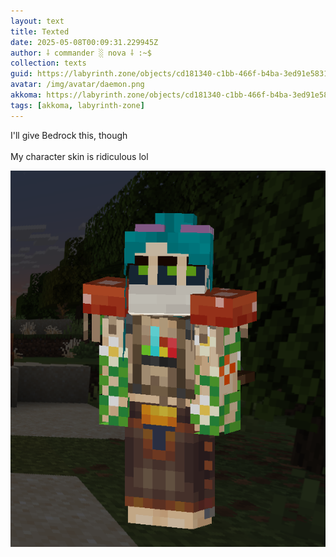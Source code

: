 ```yaml
---
layout: text
title: Texted
date: 2025-05-08T00:09:31.229945Z
author: ⸸ commander ░ nova ⸸ :~$
collection: texts
guid: https://labyrinth.zone/objects/cd181340-c1bb-466f-b4ba-3ed91e583175
avatar: /img/avatar/daemon.png
akkoma: https://labyrinth.zone/objects/cd181340-c1bb-466f-b4ba-3ed91e583175
tags: [akkoma, labyrinth-zone]
---
```


<p>I'll give Bedrock this, though<br><br>My character skin is ridiculous lol</p><img src="/assets/text_media/e3a7cdf8ceb79ad8ae4c13fba65f81a5b332ecf3a985a8917f08a15626602bd4.png" alt="" />